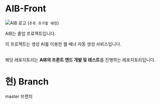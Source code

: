 # AIB-Front

![AIB 로고](/path/to/logo.png) (`추후 추가할 예정`)

AIB는 졸업 프로젝트입니다.
<p> 이 프로젝트는 생성 AI를 이용한 웹 배너 자동 생성 서비스입니다.</p> <br />
해당 레포지토리는 <b>AIB의 프론트 엔드 개발 및 테스트</b>를 진행하는 레포지토리입니다.

# 현) Branch
master 브랜치
